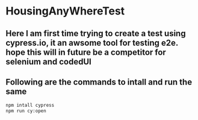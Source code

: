 # HousingAnyWhereTest

## Here I am first time trying to create a test using cypress.io, it an awsome tool for testing e2e. hope this will in future be a competitor for selenium and codedUI

## Following are the commands to intall and run the same

```bash
npm intall cypress
npm run cy:open
```
